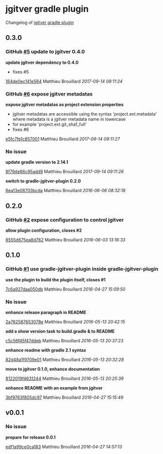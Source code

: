 # jgitver gradle plugin

Changelog of [jgitver gradle plugin](https://github.com/jgitver/gradle-jgitver-plugin)

## 0.3.0
### GitHub [#5](https://github.com/jgitver/gradle-jgitver-plugin/issues/5) update to jgitver 0.4.0

**update jgitver dependency to 0.4.0**

 * fixes #5

[164de0ec141e564](https://github.com/jgitver/gradle-jgitver-plugin/commit/164de0ec141e564) Matthieu Brouillard *2017-09-14 09:11:24*


### GitHub [#6](https://github.com/jgitver/gradle-jgitver-plugin/issues/6) expose jgitver metadatas

**expose jgitver metadatas as project extension properties**

 * jgitver metadatas are accessible using the syntax &#39;project.ext.metadata&#39; where metadata is a jgitver metadata name in lowercase
 * for example &#39;project.ext.git_sha1_full&#39;
 * fixes #6

[e5fc7fe1c857001](https://github.com/jgitver/gradle-jgitver-plugin/commit/e5fc7fe1c857001) Matthieu Brouillard *2017-09-14 09:11:27*


### No issue

**update gradle version to 2.14.1**


[8f79de66c95add9](https://github.com/jgitver/gradle-jgitver-plugin/commit/8f79de66c95add9) Matthieu Brouillard *2017-09-14 09:11:26*

**switch to gradle-jgitver-plugin 0.2.0**


[6ea13e08703bcda](https://github.com/jgitver/gradle-jgitver-plugin/commit/6ea13e08703bcda) Matthieu Brouillard *2016-06-06 08:32:18*


## 0.2.0
### GitHub [#2](https://github.com/jgitver/gradle-jgitver-plugin/issues/2) expose configuration to control jgitver

**allow plugin configuration, closes #2**


[8555d675ea8d762](https://github.com/jgitver/gradle-jgitver-plugin/commit/8555d675ea8d762) Matthieu Brouillard *2016-06-03 13:16:33*


## 0.1.0
### GitHub [#1](https://github.com/jgitver/gradle-jgitver-plugin/issues/1) use gradle-jgitver-plugin inside gradle-jgitver-plugin

**use the plugin to build the plugin itself, closes #1**


[7c6a927daa050db](https://github.com/jgitver/gradle-jgitver-plugin/commit/7c6a927daa050db) Matthieu Brouillard *2016-04-27 15:09:50*


### No issue

**enhance release paragraph in README**


[2a762587653078e](https://github.com/jgitver/gradle-jgitver-plugin/commit/2a762587653078e) Matthieu Brouillard *2016-05-13 20:42:15*

**add a show version task to build.gradle & to README**


[c5c56f45f47ddeb](https://github.com/jgitver/gradle-jgitver-plugin/commit/c5c56f45f47ddeb) Matthieu Brouillard *2016-05-13 20:37:23*

**enhance readme with gradle 2.1 syntax**


[82d48a1f9709e01](https://github.com/jgitver/gradle-jgitver-plugin/commit/82d48a1f9709e01) Matthieu Brouillard *2016-05-13 20:32:28*

**move to jgitver 0.1.0, enhance documentation**


[8122019f4631244](https://github.com/jgitver/gradle-jgitver-plugin/commit/8122019f4631244) Matthieu Brouillard *2016-05-13 20:25:39*

**enhance README with an example from jgitver**


[3bf9763f805dc97](https://github.com/jgitver/gradle-jgitver-plugin/commit/3bf9763f805dc97) Matthieu Brouillard *2016-04-27 15:15:49*


## v0.0.1
### No issue

**prepare for release 0.0.1**


[edf1a99ce0ca183](https://github.com/jgitver/gradle-jgitver-plugin/commit/edf1a99ce0ca183) Matthieu Brouillard *2016-04-27 14:57:13*


